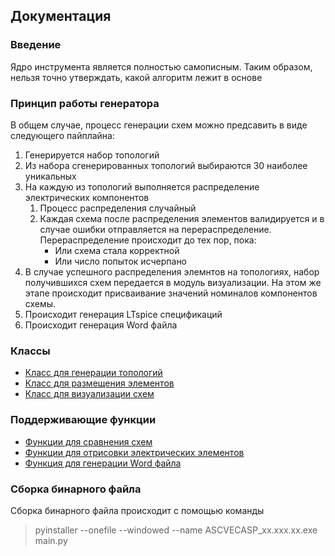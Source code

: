 ## Документация

### Введение
Ядро инструмента является полностью самописным. Таким образом, нельзя точно утверждать, какой алгоритм лежит в основе

### Принцип работы генератора
В общем случае, процесс генерации схем можно предсавить в виде следующего пайплайна:
1. Генерируется набор топологий
2. Из набора сгенерированных топологий выбираются 30 наиболее уникальных
3. На каждую из топологий выполняется распределение электрических компонентов
   1. Процесс распределения случайный
   2. Каждая схема после распределения элементов валидируется и в случае ошибки отправляется на перераспределение. Перераспределение происходит до тех пор, пока:
      - Или схема стала корректной
      - Или число попыток исчерпано
4. В случае успешного распределения элемнтов на топологиях, набор получившихся схем передается в модуль визуализации. На этом же этапе происходит присваивание значений номиналов компонентов схемы.
5. Происходит генерация LTspice спецификаций
6. Происходит генерация Word файла

### Классы
- [Класс для генерации топологий](classes/topology.md)
- [Класс для размещения элементов](classes/elements.md)
- [Класс для визуализации схем](classes/visualize.md)

### Поддерживающие функции
- [Функции для сравнения схем](support_functions/compare.md)
- [Функции для отрисовки электрических элементов](support_functions/draw.md)
- [Функция для генерации Word файла](support_functions/word.md)

### Сборка бинарного файла
Сборка бинарного файла происходит с помощью команды

> pyinstaller --onefile --windowed --name ASCVECASP_xx.xxx.xx.exe main.py
